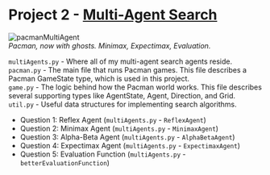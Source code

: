 # Project 2 - [Multi-Agent Search](https://www.cs.rpi.edu/~xial/Teaching/2019SAI/projects/tutorial/tutorial.html)

![pacmanMultiAgent](http://ai.berkeley.edu/projects/release/multiagent/v1/002/pacman_multi_agent.png)  
*Pacman, now with ghosts.
Minimax, Expectimax,
Evaluation.*

`multiAgents.py` - Where all of my multi-agent search agents reside.  
`pacman.py`	- The main file that runs Pacman games. This file describes a Pacman GameState type, which is used in this project.  
`game.py` - The logic behind how the Pacman world works. This file describes several supporting types like AgentState, Agent, Direction, and Grid.  
`util.py` - 	Useful data structures for implementing search algorithms.

* Question 1: Reflex Agent (`multiAgents.py` - `ReflexAgent`)  
* Question 2: Minimax Agent (`multiAgents.py` - `MinimaxAgent`)    
* Question 3: Alpha-Beta Agent (`multiAgents.py` - `AlphaBetaAgent`)    
* Question 4: Expectimax Agent (`multiAgents.py` - `ExpectimaxAgent`)    
* Question 5: Evaluation Function (`multiAgents.py` - `betterEvaluationFunction`)   
